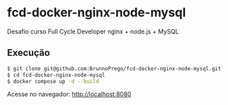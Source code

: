 # fcd-docker-nginx-node-mysql
Desafio curso Full Cycle Developer nginx + node.js + MySQL 

## Execução

```bash
$ git clone git@github.com:BrunnoPrego/fcd-docker-nginx-node-mysql.git
$ cd fcd-docker-nginx-node-mysql
$ docker compose up -d --build
```

Acesse no navegador: <http://localhost:8080>
